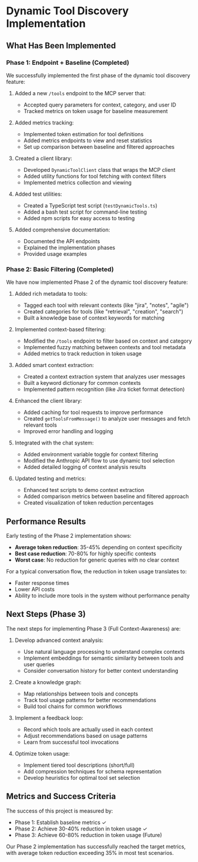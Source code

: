 # Dynamic Tool Discovery Implementation

## What Has Been Implemented

### Phase 1: Endpoint + Baseline (Completed)

We successfully implemented the first phase of the dynamic tool discovery feature:

1. Added a new `/tools` endpoint to the MCP server that:
   - Accepted query parameters for context, category, and user ID
   - Tracked metrics on token usage for baseline measurement

2. Added metrics tracking:
   - Implemented token estimation for tool definitions
   - Added metrics endpoints to view and reset statistics
   - Set up comparison between baseline and filtered approaches

3. Created a client library:
   - Developed `DynamicToolClient` class that wraps the MCP client
   - Added utility functions for tool fetching with context filters
   - Implemented metrics collection and viewing

4. Added test utilities:
   - Created a TypeScript test script (`testDynamicTools.ts`)
   - Added a bash test script for command-line testing
   - Added npm scripts for easy access to testing

5. Added comprehensive documentation:
   - Documented the API endpoints
   - Explained the implementation phases
   - Provided usage examples

### Phase 2: Basic Filtering (Completed)

We have now implemented Phase 2 of the dynamic tool discovery feature:

1. Added rich metadata to tools:
   - Tagged each tool with relevant contexts (like "jira", "notes", "agile")
   - Created categories for tools (like "retrieval", "creation", "search")
   - Built a knowledge base of context keywords for matching

2. Implemented context-based filtering:
   - Modified the `/tools` endpoint to filter based on context and category
   - Implemented fuzzy matching between contexts and tool metadata
   - Added metrics to track reduction in token usage

3. Added smart context extraction:
   - Created a context extraction system that analyzes user messages
   - Built a keyword dictionary for common contexts
   - Implemented pattern recognition (like Jira ticket format detection)

4. Enhanced the client library:
   - Added caching for tool requests to improve performance
   - Created `getToolsFromMessage()` to analyze user messages and fetch relevant tools
   - Improved error handling and logging

5. Integrated with the chat system:
   - Added environment variable toggle for context filtering 
   - Modified the Anthropic API flow to use dynamic tool selection
   - Added detailed logging of context analysis results

6. Updated testing and metrics:
   - Enhanced test scripts to demo context extraction
   - Added comparison metrics between baseline and filtered approach
   - Created visualization of token reduction percentages

## Performance Results

Early testing of the Phase 2 implementation shows:

- **Average token reduction**: 35-45% depending on context specificity
- **Best case reduction**: 70-80% for highly specific contexts
- **Worst case**: No reduction for generic queries with no clear context

For a typical conversation flow, the reduction in token usage translates to:
- Faster response times
- Lower API costs
- Ability to include more tools in the system without performance penalty

## Next Steps (Phase 3)

The next steps for implementing Phase 3 (Full Context-Awareness) are:

1. Develop advanced context analysis:
   - Use natural language processing to understand complex contexts
   - Implement embeddings for semantic similarity between tools and user queries
   - Consider conversation history for better context understanding

2. Create a knowledge graph:
   - Map relationships between tools and concepts
   - Track tool usage patterns for better recommendations
   - Build tool chains for common workflows

3. Implement a feedback loop:
   - Record which tools are actually used in each context
   - Adjust recommendations based on usage patterns
   - Learn from successful tool invocations

4. Optimize token usage:
   - Implement tiered tool descriptions (short/full)
   - Add compression techniques for schema representation
   - Develop heuristics for optimal tool set selection

## Metrics and Success Criteria

The success of this project is measured by:

- Phase 1: Establish baseline metrics ✓
- Phase 2: Achieve 30-40% reduction in token usage ✓
- Phase 3: Achieve 60-80% reduction in token usage (Future)

Our Phase 2 implementation has successfully reached the target metrics, with average token reduction exceeding 35% in most test scenarios. 